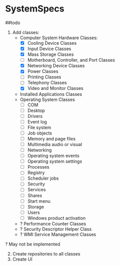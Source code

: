 # SystemSpecs

##todo

1. Add classes:
   * Computer System Hardware Classes:
      - [X] Cooling Device Classes 
      - [X] Input Device Classes
      - [X] Mass Storage Classes
      - [ ] Motherboard, Controller, and Port Classes
      - [X] Networking Device Classes
      - [X] Power Classes
      - [ ] Printing Classes
      - [ ] Telephony Classes
      - [X] Video and Monitor Classes
   * Installed Applications Classes
   * Operating System Classes
      - [ ] COM
      - [ ] Desktop
      - [ ] Drivers
      - [ ] Event log
      - [ ] File system
      - [ ] Job objects
      - [ ] Memory and page files
      - [ ] Multimedia audio or visual
      - [ ] Networking
      - [ ] Operating system events
      - [ ] Operating system settings
      - [ ] Processes
      - [ ] Registry
      - [ ] Scheduler jobs
      - [ ] Security
      - [ ] Services
      - [ ] Shares
      - [ ] Start menu
      - [ ] Storage
      - [ ] Users
      - [ ] Windows product activation
   * ? Performance Counter Classes
   * ? Security Descriptor Helper Class
   * ? WMI Service Management Classes

? May not be implemented

2. Create repositories to all classes
3. Create UI
